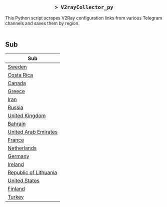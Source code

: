 <h3 align="center">
    <samp>&gt; V2rayCollector_py</samp>
</h3>

This Python script scrapes V2Ray configuration links from various Telegram channels and saves them by region.
<br>
<br>
## Sub
| Sub |
|-----|
| [Sweden](https://raw.githubusercontent.com/freetomaid/Vxray-country/main/sub/Sweden/config.txt) |
| [Costa Rica](https://raw.githubusercontent.com/freetomaid/Vxray-country/main/sub/Costa%20Rica/config.txt) |
| [Canada](https://raw.githubusercontent.com/freetomaid/Vxray-country/main/sub/Canada/config.txt) |
| [Greece](https://raw.githubusercontent.com/freetomaid/Vxray-country/main/sub/Greece/config.txt) |
| [Iran](https://raw.githubusercontent.com/freetomaid/Vxray-country/main/sub/Iran/config.txt) |
| [Russia](https://raw.githubusercontent.com/freetomaid/Vxray-country/main/sub/Russia/config.txt) |
| [United Kingdom](https://raw.githubusercontent.com/freetomaid/Vxray-country/main/sub/United%20Kingdom/config.txt) |
| [Bahrain](https://raw.githubusercontent.com/freetomaid/Vxray-country/main/sub/Bahrain/config.txt) |
| [United Arab Emirates](https://raw.githubusercontent.com/freetomaid/Vxray-country/main/sub/United%20Arab%20Emirates/config.txt) |
| [France](https://raw.githubusercontent.com/freetomaid/Vxray-country/main/sub/France/config.txt) |
| [Netherlands](https://raw.githubusercontent.com/freetomaid/Vxray-country/main/sub/Netherlands/config.txt) |
| [Germany](https://raw.githubusercontent.com/freetomaid/Vxray-country/main/sub/Germany/config.txt) |
| [Ireland](https://raw.githubusercontent.com/freetomaid/Vxray-country/main/sub/Ireland/config.txt) |
| [Republic of Lithuania](https://raw.githubusercontent.com/freetomaid/Vxray-country/main/sub/Republic%20of%20Lithuania/config.txt) |
| [United States](https://raw.githubusercontent.com/freetomaid/Vxray-country/main/sub/United%20States/config.txt) |
| [Finland](https://raw.githubusercontent.com/freetomaid/Vxray-country/main/sub/Finland/config.txt) |
| [Turkey](https://raw.githubusercontent.com/freetomaid/Vxray-country/main/sub/Turkey/config.txt) |































































































































































































































































































































































































































































































































































































































































































































































































































































































































































































































































































































































































































































































































































































































































































































































































































































































































































































































































































































































































































































































































































































































































































































































































































































































































































































































































































































































































































































































































































































































































































































































































































































































































































































































































































































































































































